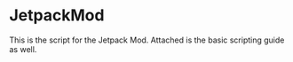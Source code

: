 # JetpackMod

This is the script for the Jetpack Mod. Attached is the basic scripting guide as well.
